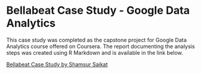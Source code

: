# Bellabeat Case Study - Google Data Analytics
This case study was completed as the capstone project for Google Data Analytics course offered on Coursera. The report documenting the analysis steps was created using R Markdown and is available in the link below.

[Bellabeat Case Study by Shamsur Saikat](http://rpubs.com/ssaikat/900877)
